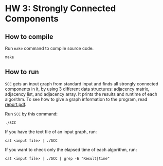 # HW 3: Strongly Connected Components

## How to compile
Run `make` command to compile source code.
```
make
```

## How to run
`SCC` gets an input graph from standard input and finds all strongly connected components in it, by using 3 different data structures: adjacency matrix, adjacency list, and adjacency array. It prints the results and runtime of each algorithm. To see how to give a graph information to the program, read [report.pdf](report.pdf).

Run `SCC` by this command:
```
./SCC
```

If you have the text file of an input graph, run:
```
cat <input file> | ./SCC
```

If you want to check only the elapsed time of each algorithm, run:
```
cat <input file> | ./SCC | grep -E "Result|time"
```

